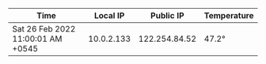 | Time     | Local IP | Public IP | Temperature |
| ----------- | ----------- | ----------- | ----------- |
| Sat 26 Feb 2022 11:00:01 AM +0545      | 10.0.2.133     | 122.254.84.52  | 47.2° |
